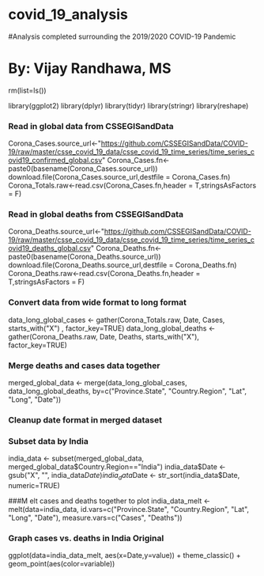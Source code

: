 # covid_19_analysis
#Analysis completed surrounding the 2019/2020 COVID-19 Pandemic
# By: Vijay Randhawa, MS

rm(list=ls())

library(ggplot2)
library(dplyr)
library(tidyr)
library(stringr)
library(reshape)


### Read in global data from CSSEGISandData
Corona_Cases.source_url<-"https://github.com/CSSEGISandData/COVID-19/raw/master/csse_covid_19_data/csse_covid_19_time_series/time_series_covid19_confirmed_global.csv"
Corona_Cases.fn<-paste0(basename(Corona_Cases.source_url))
download.file(Corona_Cases.source_url,destfile = Corona_Cases.fn)
Corona_Totals.raw<-read.csv(Corona_Cases.fn,header = T,stringsAsFactors = F)

### Read in global deaths from CSSEGISandData
Corona_Deaths.source_url<-"https://github.com/CSSEGISandData/COVID-19/raw/master/csse_covid_19_data/csse_covid_19_time_series/time_series_covid19_deaths_global.csv"
Corona_Deaths.fn<-paste0(basename(Corona_Deaths.source_url))
download.file(Corona_Deaths.source_url,destfile = Corona_Deaths.fn)
Corona_Deaths.raw<-read.csv(Corona_Deaths.fn,header = T,stringsAsFactors = F)

### Convert data from wide format to long format
data_long_global_cases <- gather(Corona_Totals.raw, Date, Cases, starts_with("X") , factor_key=TRUE)
data_long_global_deaths <- gather(Corona_Deaths.raw, Date, Deaths, starts_with("X"), factor_key=TRUE)

### Merge deaths and cases data together 
merged_global_data <- merge(data_long_global_cases, data_long_global_deaths, by=c("Province.State", "Country.Region", "Lat", "Long", "Date"))

### Cleanup date format in merged dataset


### Subset data by India
india_data <- subset(merged_global_data, merged_global_data$Country.Region=="India")
india_data$Date <- gsub("X", "", india_data$Date)
india_data$Date <- str_sort(india_data$Date, numeric=TRUE)

###M elt cases and deaths together to plot
india_data_melt <- melt(data=india_data, id.vars=c("Province.State", "Country.Region", "Lat", "Long", "Date"), measure.vars=c("Cases", "Deaths"))

### Graph cases vs. deaths in India Original
ggplot(data=india_data_melt, aes(x=Date,y=value)) +
theme_classic() +
geom_point(aes(color=variable))


